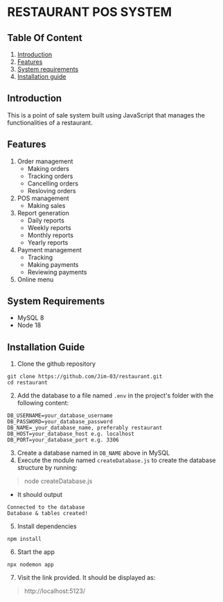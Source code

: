 # RESTAURANT POS SYSTEM

## Table Of Content
1. [Introduction](#introduction)
2. [Features](#features)
3. [System requirements](#system-requirements)
4. [Installation guide](#installation-guide)

## Introduction
This is a point of sale system built using JavaScript that manages the functionalities of a restaurant.

## Features
1. Order management
    - Making orders
    - Tracking orders
    - Cancelling orders
    - Resloving orders
2. POS management
    - Making sales
3. Report generation
    - Daily reports
    - Weekly reports
    - Monthly reports
    - Yearly reports
4. Payment management
    - Tracking
    - Making payments
    - Reviewing payments
5. Online menu


## System Requirements
- MySQL 8
- Node 18

## Installation Guide
1. Clone the github repository
```commandline
git clone https://github.com/Jim-03/restaurant.git
cd restaurant
```
2. Add the database to a file named `.env` in the project's folder with the following content:
```commandline
DB_USERNAME=your_database_username
DB_PASSWORD=your_database_password
DB_NAME=_your_database_name, preferably restaurant
DB_HOST=your_database_host e.g. localhost
DB_PORT=your_database_port e.g. 3306
```
3. Create a database named in `DB_NAME` above in MySQL
4. Execute the module named `createDatabase.js` to create the database structure by running:
> node createDatabase.js
- It should output 
```commandline
Connected to the database
Database & tables created!
```
5. Install dependencies
```commandline
npm install
```
6. Start the app
```commandline
npx nodemon app
```
7. Visit the link provided. It should be displayed as:
> http://localhost:5123/